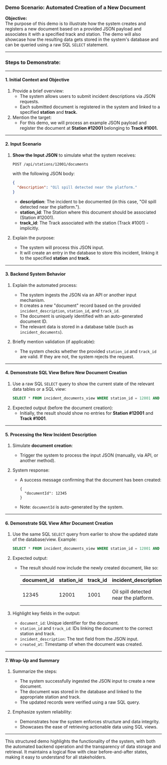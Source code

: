 ### Demo Scenario: Automated Creation of a New Document

**Objective:**  
The purpose of this demo is to illustrate how the system creates and registers a new document based on a provided JSON payload and associates it with a specified track and station. The demo will also showcase how the resulting data gets stored in the system's database and can be queried using a raw SQL `SELECT` statement.

---

### Steps to Demonstrate:

---

#### **1. Initial Context and Objective**
1. Provide a brief overview:
   - The system allows users to submit incident descriptions via JSON requests.
   - Each submitted document is registered in the system and linked to a specified **station** and **track.**
2. Mention the target:
   - For this demo, we will process an example JSON payload and register the document at **Station #12001** belonging to **Track #1001.**

---

#### **2. Input Scenario**
1. **Show the Input JSON** to simulate what the system receives:
   ```http
   POST /api/stations/12001/documents  
   ```
   with the following JSON body:
   ```json
   {
     "description": "Oil spill detected near the platform."    
   }
   ```
   - **description**: The incident to be documented (in this case, "Oil spill detected near the platform.").
   - **station_id**: The Station where this document should be associated (Station #12001).
   - **track_id**: The Track associated with the station (Track #1001) - implicitly.

2. Explain the purpose:
   - The system will process this JSON input.
   - It will create an entry in the database to store this incident, linking it to the specified **station** and **track.**

---

#### **3. Backend System Behavior**
1. Explain the automated process:
   - The system ingests the JSON via an API or another input mechanism.
   - It creates a new "document" record based on the provided `incident_description`, `station_id`, and `track_id`.
   - The document is uniquely identified with an auto-generated document ID.
   - The relevant data is stored in a database table (such as `incident_documents`).

2. Briefly mention validation (if applicable):
   - The system checks whether the provided `station_id` and `track_id` are valid. If they are not, the system rejects the request.

---

#### **4. Demonstrate SQL View Before New Document Creation**
1. Use a raw SQL `SELECT` query to show the current state of the relevant data tables or a SQL view:
   ```sql
   SELECT * FROM incident_documents_view WHERE station_id = 12001 AND track_id = 1001;
   ```
2. Expected output (before the document creation):
   - Initially, the result should show no entries for **Station #12001** and **Track #1001**.

---

#### **5. Processing the New Incident Description**
1. Simulate **document creation**:
   - Trigger the system to process the input JSON (manually, via API, or another method).

2. System response:
   - A success message confirming that the document has been created:
     ```
     {
       "documentId": 12345
     }
     ```
   - Note: `documentId` is auto-generated by the system.

---

#### **6. Demonstrate SQL View After Document Creation**
1. Use the same SQL `SELECT` query from earlier to show the updated state of the database/view. Example:
   ```sql
   SELECT * FROM incident_documents_view WHERE station_id = 12001 AND track_id = 1001;
   ```
2. Expected output:
   - The result should now include the newly created document, like so:

     | document_id | station_id | track_id | incident_description                      | created_at          |
     |-------------|------------|----------|-------------------------------------------|---------------------|
     | 12345       | 12001      | 1001     | Oil spill detected near the platform.     | 2023-10-20 12:34:56|

3. Highlight key fields in the output:
   - `document_id`: Unique identifier for the document.
   - `station_id` and `track_id`: IDs linking the document to the correct station and track.
   - `incident_description`: The text field from the JSON input.
   - `created_at`: Timestamp of when the document was created.

---

#### **7. Wrap-Up and Summary**
1. Summarize the steps:
   - The system successfully ingested the JSON input to create a new document.
   - The document was stored in the database and linked to the appropriate station and track.
   - The updated records were verified using a raw SQL query.

2. Emphasize system reliability:
   - Demonstrates how the system enforces structure and data integrity.
   - Showcases the ease of retrieving actionable data using SQL views.

---

This structured demo highlights the functionality of the system, with both the automated backend operation and the transparency of data storage and retrieval. It maintains a logical flow with clear before-and-after states, making it easy to understand for all stakeholders.